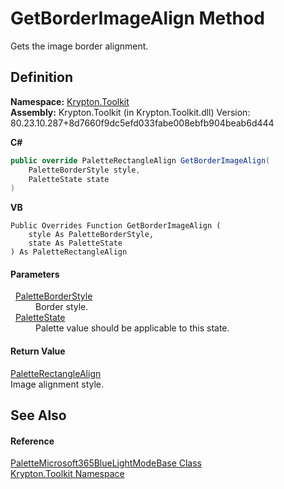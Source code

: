 # GetBorderImageAlign Method


Gets the image border alignment.



## Definition
**Namespace:** <a href="79d2eac2-21f4-54ff-7552-b20c33c30600.md">Krypton.Toolkit</a>  
**Assembly:** Krypton.Toolkit (in Krypton.Toolkit.dll) Version: 80.23.10.287+8d7660f9dc5efd033fabe008ebfb904beab6d444

**C#**
``` C#
public override PaletteRectangleAlign GetBorderImageAlign(
	PaletteBorderStyle style,
	PaletteState state
)
```
**VB**
``` VB
Public Overrides Function GetBorderImageAlign ( 
	style As PaletteBorderStyle,
	state As PaletteState
) As PaletteRectangleAlign
```



#### Parameters
<dl><dt>  <a href="b1fca4a5-050c-8382-9a04-e92bf0a4f34f.md">PaletteBorderStyle</a></dt><dd>Border style.</dd><dt>  <a href="93e626cd-00cf-240e-06c6-ab4d47e982ba.md">PaletteState</a></dt><dd>Palette value should be applicable to this state.</dd></dl>

#### Return Value
<a href="a08dda3c-812d-0f91-9954-af55a04393ca.md">PaletteRectangleAlign</a>  
Image alignment style.

## See Also


#### Reference
<a href="14521551-a0a1-47b0-dc88-8e4cb893b7cb.md">PaletteMicrosoft365BlueLightModeBase Class</a>  
<a href="79d2eac2-21f4-54ff-7552-b20c33c30600.md">Krypton.Toolkit Namespace</a>  
